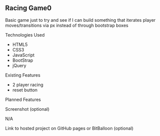 ## Racing Game0

Basic game just to try and see if I can build something that iterates player moves/transitions via px instead of through bootstrap boxes

Technologies Used

* HTML5
* CSS3
* JavaScript
* BootStrap
* jQuery

Existing Features

* 2 player racing
* reset button

Planned Features

Screenshot (optional)

N/A

Link to hosted project on GitHub pages or BitBalloon (optional)

